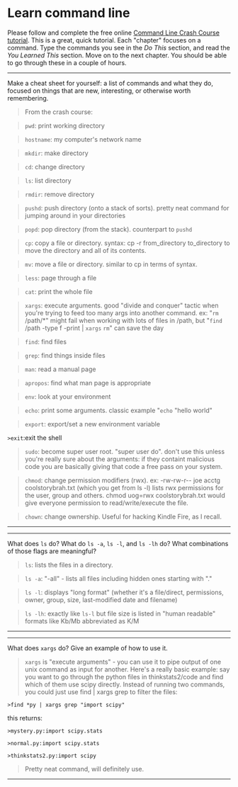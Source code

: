 # Learn command line

Please follow and complete the free online [Command Line Crash Course
tutorial](http://cli.learncodethehardway.org/book/). This is a great,
quick tutorial. Each "chapter" focuses on a command. Type the commands
you see in the _Do This_ section, and read the _You Learned This_
section. Move on to the next chapter. You should be able to go through
these in a couple of hours.


---

Make a cheat sheet for yourself: a list of commands and what they do, focused on things that are new, interesting, or otherwise worth remembering.

>From the crash course:

>`pwd`: print working directory 

>`hostname`: my computer's network name

>`mkdir`: make directory

>`cd`: change directory

>`ls`: list directory

>`rmdir`: remove directory

>`pushd`: push directory (onto a stack of sorts). pretty neat command for jumping around in your directories

>`popd`: pop directory (from the stack). counterpart to `pushd`

>`cp`: copy a file or directory. syntax: cp -r from_directory to_directory to move the directory and all of its contents.

>`mv`: move a file or directory. similar to cp in terms of syntax.

>`less`: page through a file

>`cat`: print the whole file

>`xargs`: execute arguments. good "divide and conquer" tactic when you're trying to feed too many args into another command. ex: "`rm` /path/*" might fail when working with lots of files in /path, but "`find` /path -type f -print | `xargs` `rm`" can save the day

>`find`: find files

>`grep`: find things inside files

>`man`: read a manual page

>`apropos`: find what man page is appropriate

>`env`: look at your environment

>`echo`: print some arguments. classic example "`echo` "hello world"

>`export`: export/set a new environment variable

`>exit`:exit the shell

>`sudo`: become super user root. "super user do". don't use this unless you're really sure about the arguments: if they containt malicious code you are basically giving that code a free pass on your system.

>`chmod`: change permission modifiers (rwx). ex: -rw-rw-r--  joe  acctg  coolstorybrah.txt (which you get from ls -l) lists rwx permissions for the user, group and others. chmod uog=rwx coolstorybrah.txt would give everyone permission to read/write/execute the file.

>`chown`: change ownership. Useful for hacking Kindle Fire, as I recall.
---


---

What does `ls` do? What do `ls -a`, `ls -l`, and `ls -lh` do? What combinations of those flags are meaningful?

>`ls`: lists the files in a directory. 

>`ls -a`: "-all" - lists all files including hidden ones starting with "." 

>`ls -l`: displays "long format" (whether it's a file/direct, permissions, owner, group, size, last-modified date and filename)

>`ls -lh`: exactly like `ls-l` but file size is listed in "human readable" formats like Kb/Mb abbreviated as K/M

---


---

What does `xargs` do? Give an example of how to use it.

>`xargs` is "execute arguments" - you can use it to pipe output of one unix command as input for another. Here's a really basic example: say you want to go through the python files in thinkstats2/code and find which of them use scipy directly. Instead of running two commands, you could just use find | xargs grep to filter the files:


```>find *py | xargs grep "import scipy"```

this returns:

```>mystery.py:import scipy.stats```

```>normal.py:import scipy.stats```

```>thinkstats2.py:import scipy```

>Pretty neat command, will definitely use.

---
